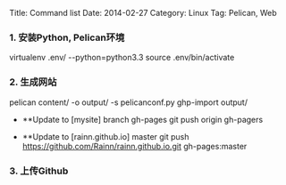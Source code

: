 Title: Command list
Date: 2014-02-27
Category: Linux
Tag: Pelican, Web

### 1. 安装Python, Pelican环境

virtualenv .env/ --python=python3.3
source .env/bin/activate

### 2. 生成网站
pelican content/ -o output/ -s pelicanconf.py
ghp-import output/

- **Update to [mysite] branch gh-pages
git push origin gh-pagers

- **Update to [rainn.github.io] master
git push https://github.com/Rainn/rainn.github.io.git gh-pages:master


### 3. 上传Github
